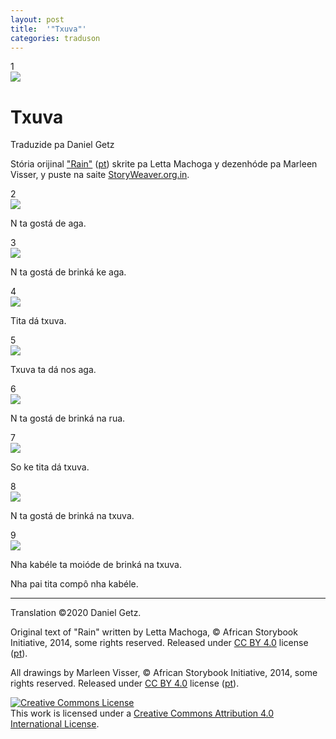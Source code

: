 ```yaml
---
layout: post
title:  '"Txuva"'
categories: traduson
---
```


<link href="/assets/css/story.css" rel="stylesheet">
<script type="module" src="/assets/js/elix_carousel.js"
  onload="document.documentElement.className = 'elix_on';">
</script>

<elix-carousel proxy-list-overlap="false" style="width: 100%">

<div slot="proxy" class="page_num">1</div>
<div class="page title_page">
  <img class="page_image" src="/assets/images/7335-a-girl-dancing-in-the-rain.jpg"/>
  <div class="page_text" markdown="1">

# Txuva

Traduzide pa Daniel Getz

Stória orijinal ["Rain"](https://storyweaver.org.in/stories/15212-rain)
([pt](https://storyweaver.org.in/stories/20678-chuva))
skrite pa Letta Machoga y dezenhóde pa Marleen Visser,
y puste na saite [StoryWeaver.org.in](https://storyweaver.org.in/).

  </div>
</div>

<div slot="proxy" class="page_num">2</div>
<div class="page image_left">
  <img class="page_image" src="/assets/images/7336-a-girl-pouring-water-from-smaller-to-bigger-bucket.jpg"/>
  <div class="page_text" markdown="1">

N ta gostá de aga.

  </div>
</div>

<div slot="proxy" class="page_num">3</div>
<div class="page image_left">
  <img class="page_image" src="/assets/images/7337-girl-pouring-water-from-smaller-to-bigger-glass.jpg"/>
  <div class="page_text" markdown="1">

N ta gostá de brinká ke aga.

  </div>
</div>

<div slot="proxy" class="page_num">4</div>
<div class="page image_left">
  <img class="page_image" src="/assets/images/7338-rain-pouring-down-on-a-street-lined-with-houses.jpg"/>
  <div class="page_text" markdown="1">

Tita dá txuva.

  </div>
</div>

<div slot="proxy" class="page_num">5</div>
<div class="page image_left">
  <img class="page_image" src="/assets/images/7339-rain-pouring-down-on-a-residential-street.jpg"/>
  <div class="page_text" markdown="1">

Txuva ta dá nos aga.

  </div>
</div>

<div slot="proxy" class="page_num">6</div>
<div class="page image_left">
  <img class="page_image" src="/assets/images/7340-two-children-playing-together.jpg"/>
  <div class="page_text" markdown="1">

N ta gostá de brinká na rua.

  </div>
</div>

<div slot="proxy" class="page_num">7</div>
<div class="page image_left">
  <img class="page_image" src="/assets/images/7357-a-girl-looking-sadly-out-a-window.jpg"/>
  <div class="page_text" markdown="1">

So ke tita dá txuva.

  </div>
</div>

<div slot="proxy" class="page_num">8</div>
<div class="page image_left">
  <img class="page_image" src="/assets/images/7358-girl-enjoying-in-the-rain.jpg"/>
  <div class="page_text" markdown="1">

N ta gostá de brinká na txuva.

  </div>
</div>

<div slot="proxy" class="page_num">9</div>
<div class="page image_left">
  <img class="page_image" src="/assets/images/7359-man-combing-a-girl-s-hair.jpg"/>
  <div class="page_text" markdown="1">

Nha kabéle ta moióde de brinká na txuva.

Nha pai tita compô nha kabéle.

  </div>
</div>

</elix-carousel>

---

<div class="copyrights" markdown="1">
Translation ©2020 Daniel Getz.

Original text of "Rain" written by Letta Machoga, © African Storybook Initiative, 2014, some rights reserved.
Released under [CC BY 4.0](https://creativecommons.org/licenses/by/4.0/) license ([pt](https://creativecommons.org/licenses/by/4.0/deed.pt)).

All drawings by Marleen Visser, © African Storybook Initiative, 2014, some rights reserved. Released under [CC BY 4.0](https://creativecommons.org/licenses/by/4.0/) license ([pt](https://creativecommons.org/licenses/by/4.0/deed.pt)).

<a rel="license" href="http://creativecommons.org/licenses/by/4.0/"><img alt="Creative Commons License" style="border-width:0" src="https://i.creativecommons.org/l/by/4.0/88x31.png" /></a><br />This work is licensed under a <a rel="license" href="http://creativecommons.org/licenses/by/4.0/">Creative Commons Attribution 4.0 International License</a>.
</div>
